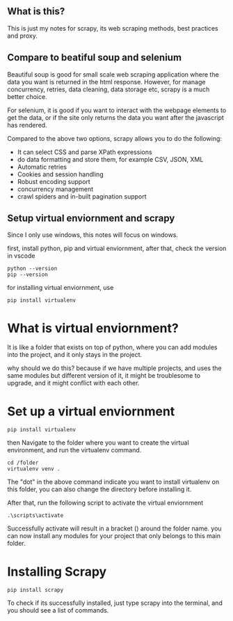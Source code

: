 ## What is this?
This is just my notes for scrapy, its web scraping methods, best practices and proxy.

## Compare to beatiful soup and selenium
Beautiful soup is good for small scale web scraping application where the data you want is returned in the html response.
However, for manage concurrency, retries, data cleaning, data storage etc, scrapy is a much better choice.

For selenium, it is good if you want to interact with the webpage elements to get the data, or if the site only returns the data
you want after the javascript has rendered.

Compared to the above two options, scrapy allows you to do the following:
- It can select CSS and parse XPath expressions
- do data formatting and store them, for example CSV, JSON, XML
- Automatic retries
- Cookies and session handling
- Robust encoding support
- concurrency management
- crawl spiders and in-built pagination support


## Setup virtual enviornment and scrapy
Since I only use windows, this notes will focus on windows.

first, install python, pip and virtual enviornment, after that, check the version in vscode
```
python --version
pip --version
```
for installing virtual enviornment, use
```
pip install virtualenv
```

# What is virtual enviornment?
It is like a folder that exists on top of python,
where you can add modules into the project, and it only stays in the project.

why should we do this?
because if we have multiple projects, and uses the same modules but different version of it,
it might be troublesome to upgrade, and it might conflict with each other.

# Set up a virtual enviornment

```
pip install virtualenv
```
then Navigate to the folder where you want to create the virtual environment, and run the virtualenv command.
```
cd /folder
virtualenv venv .
```
The "dot" in the above command indicate you want to install virtualenv on this folder,
you can also change the directory before installing it.

After that, run the following script to activate the virtual enviornment
```
.\scripts\activate
```
Successfully activate will result in a bracket () around the folder name.
you can now install any modules for your project that only belongs to this main folder.

# Installing Scrapy
```
pip install scrapy
```
To check if its successfully installed, just type scrapy into the terminal, and you should see a list of commands.
